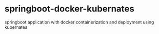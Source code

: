# springboot-docker-kubernates
springboot application with docker containerization and deployment using kubernates
